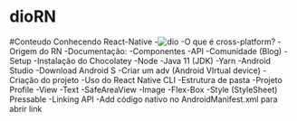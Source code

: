 # dioRN
#Conteudo Conhecendo React-Native
-![dio](https://user-images.githubusercontent.com/105023252/174688534-6e7db6f6-6834-4b0b-a2f9-70c25ac1b03f.png)
-O que é cross-platform?
-Origem do RN
-Documentação:
-Componentes
-API
-Comunidade (Blog)
-Setup
-Instalação do Chocolatey
-Node
-Java 11 (JDK)
-Yarn
-Android Studio -Download Android S -Criar um adv (Android VIrtual device) -Criação do projeto
-Uso do React Native CLI
-Estrutura de pasta
-Projeto Profile
-View
-Text
-SafeAreaView
-Image
-Flex-Box
-Style (StyleSheet)
Pressable
-Linking API
-Add código nativo no AndroidManifest.xml para abrir link
